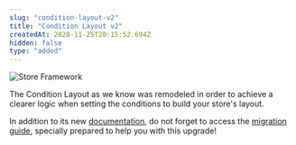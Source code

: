 ```yaml
---
slug: "condition-layout-v2"
title: "Condition Layout v2"
createdAt: 2020-11-25T20:15:52.694Z
hidden: false
type: "added"
---
```


![Store Framework](https://cdn.jsdelivr.net/gh/vtexdocs/dev-portal-content@main/images/condition-layout-v2-0.png)

The Condition Layout as we know was remodeled in order to achieve a clearer logic when setting the conditions to build your store's layout.

In addition to its new [documentation](https://vtex.io/docs/components/all/vtex.condition-layout/), do not forget to access the [migration guide](https://github.com/vtex-apps/condition-layout/blob/master/docs/MIGRATION-GUIDE.md), specially prepared to help you with this upgrade!